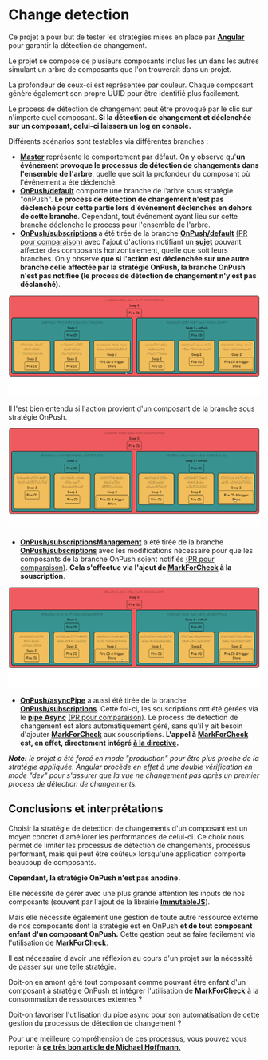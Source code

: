 # Change detection

Ce projet a pour but de tester les stratégies mises en place par **[Angular][angularLink]** pour garantir la détection de changement.

Le projet se compose de plusieurs composants inclus les un dans les autres simulant un arbre de composants que l'on trouverait dans un projet.

La profondeur de ceux-ci est représentée par couleur. Chaque composant génère également son propre UUID pour être identifié plus facilement.

Le process de détection de changement peut être provoqué par le clic sur n'importe quel composant. **Si la détection de changement et déclenchée sur un composant, celui-ci laissera un log en console.**

Différents scénarios sont testables via différentes branches :
  - **[Master][masterBranchLink]** représente le comportement par défaut. On y observe qu'**un événement  provoque le processus de détection de changements dans l'ensemble de l'arbre**, quelle que soit la profondeur du composant où l'événement a été déclenché.
  - **[OnPush/default][onPushDefaultBranchLink]** comporte une branche de l'arbre sous stratégie "onPush". **Le process de détection de changement n'est pas déclenché pour cette partie lors d'événement déclenchés en dehors de cette branche**. Cependant, tout événement ayant lieu sur cette branche déclenche le process pour l'ensemble de l'arbre.
  - **[OnPush/subscriptions][onPushSubBranchLink]** a été tirée de la branche **[OnPush/default][onPushDefaultBranchLink]** [(PR pour comparaison)](https://github.com/hugoMencoboni/angularChangeDetectionTests/pull/3/files) avec l'ajout d'actions notifiant un **[sujet][subjectLink]** pouvant affecter des composants horizontalement, quelle que soit leurs branches. On y observe **que si l'action est déclenchée sur une autre branche celle affectée par la stratégie OnPush, la branche OnPush n'est pas notifiée (le process de détection de changement n'y est pas déclanché)**.
  
  ![CD is not trigger when fire outside from OnPush tree](doc/onPush_Subscriptions_1.gif)

  Il l'est bien entendu si l'action provient d'un composant de la branche sous stratégie OnPush.
  
  ![CD when fire inside OnPush tree](doc/onPush_Subscriptions_2.gif)

  - **[OnPush/subscriptionsManagement][onPushSubMngBranchLink]** a été tirée de la branche **[OnPush/subscriptions][onPushSubBranchLink]** avec les modifications nécessaire pour que les composants de la branche OnPush soient notifiés [(PR pour comparaison)](https://github.com/hugoMencoboni/angularChangeDetectionTests/pull/4/files). **Cela s'effectue via l'ajout de [MarkForCheck][MarkForCheckLink] à la souscription**.
  
  ![CD is not trigger when fire outside from OnPush tree with MarkForCheck](doc/onPush_SubscriptionsMng.gif)

  - **[OnPush/asyncPipe][onPushPipeBranchLink]** a aussi été tirée de la branche **[OnPush/subscriptions][onPushSubBranchLink]**. Cette foi-ci, les souscriptions ont été gérées via le **[pipe Async][asyncPipeLink]** [(PR pour comparaison)](https://github.com/hugoMencoboni/angularChangeDetectionTests/pull/5/files). Le process de détection de changement est alors automatiquement géré, sans qu'il y ait besoin d'ajouter **[MarkForCheck][MarkForCheckLink]** aux souscriptions. **L'appel à [MarkForCheck][MarkForCheckLink] est, en effet, directement intégré [à la directive][asyncPipeInternalLink].**

***Note:** le projet a été forcé en mode "production" pour être plus proche de la stratégie appliquée. Angular procède en effet à une double vérification en mode "dev" pour s'assurer que la vue ne changement pas après un premier process de détection de changements.*

## Conclusions et interprétations

Choisir la stratégie de détection de changements d'un composant est un moyen concret d'améliorer les performances de celui-ci. Ce choix nous permet de limiter les processus de détection de changements, processus performant, mais qui peut être coûteux lorsqu'une application comporte beaucoup de composants.

**Cependant, la stratégie OnPush n'est pas anodine.** 

Elle nécessite de gérer avec une plus grande attention les inputs de nos composants (souvent par l'ajout de la librairie **[ImmutableJS][immutableJSLink]**).

Mais elle nécessite également une gestion de toute autre ressource externe de nos composants dont la stratégie est en OnPush **et de tout composant enfant d'un composant OnPush.** Cette gestion peut se faire facilement via l'utilisation de **[MarkForCheck][MarkForCheckLink]**.

Il est nécessaire d'avoir une réflexion au cours d'un projet sur la nécessité de passer sur une telle stratégie. 

Doit-on en amont géré tout composant comme pouvant être enfant d'un composant à stratégie OnPush et intégrer l'utilisation de **[MarkForCheck][MarkForCheckLink]** à la consommation de ressources externes ?

Doit-on favoriser l'utilisation du pipe async pour son automatisation de cette gestion du processus de détection de changement ?

Pour une meilleure compréhension de ces processus, vous pouvez vous reporter à **[ce très bon article de Michael Hoffmann.][CHArticleLink]**

[angularLink]: https://angular.io/
[subjectLink]: https://rxjs-dev.firebaseapp.com/guide/subject
[MarkForCheckLink]: https://angular.io/api/core/ChangeDetectorRef#markforcheck
[asyncPipeLink]: https://angular.io/api/common/AsyncPipe
[asyncPipeInternalLink]: https://github.com/angular/angular/blob/9.1.x/packages/common/src/pipes/async_pipe.ts#L154
[immutableJSLink]: https://immutable-js.github.io/immutable-js/
[CHArticleLink]: https://www.mokkapps.de/blog/the-last-guide-for-angular-change-detection-you-will-ever-need/

[masterBranchLink]: https://github.com/hugoMencoboni/angularChangeDetectionTests/tree/master
[onPushDefaultBranchLink]: https://github.com/hugoMencoboni/angularChangeDetectionTests/tree/onPush/default
[onPushSubBranchLink]: https://github.com/hugoMencoboni/angularChangeDetectionTests/tree/onPush/subscriptions
[onPushSubMngBranchLink]: https://github.com/hugoMencoboni/angularChangeDetectionTests/tree/onPush/subscriptionsManagement
[onPushPipeBranchLink]: https://github.com/hugoMencoboni/angularChangeDetectionTests/tree/onPush/asyncPipe